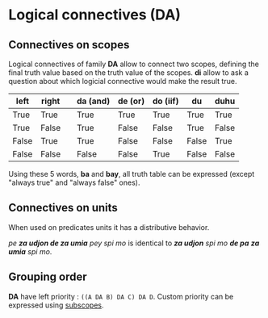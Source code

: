 # Logical connectives (DA)

## Connectives on scopes

Logical connectives of family **DA** allow to connect two scopes, defining
the final truth value based on the truth value of the scopes. **di** allow to
ask a question about which logicial connective would make the result true.

| left  | right |     | da (and) | de (or) | do (iif) | du    | duhu  |
| ----- | ----- | --- | -------- | ------- | -------- | ----- | ----- |
| True  | True  |     | True     | True    | True     | True  | True  |
| True  | False |     | True     | False   | False    | True  | False |
| False | True  |     | True     | False   | False    | False | True  |
| False | False |     | False    | False   | True     | False | False |

Using these 5 words, **ba** and **bay**, all truth table can be expressed
(except "always true" and "always false" ones).

## Connectives on units

When used on predicates units it has a distributive behavior.

*pe **za udjon de za umia** pey spi mo* is identical to ***za udjon** spi mo
**de pa** **za umia** spi mo*.

## Grouping order

**DA** have left priority : `((A DA B) DA C) DA D`. Custom priority can be
expressed using [subscopes](PE.md).